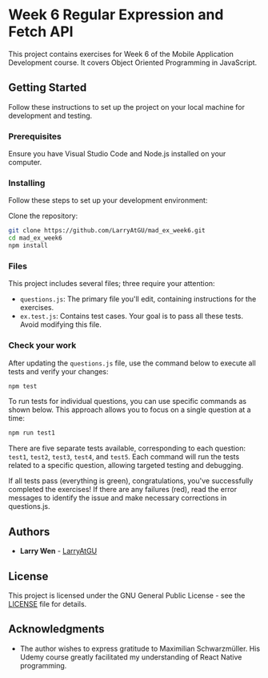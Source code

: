 # Week 6 Regular Expression and Fetch API

This project contains exercises for Week 6 of the Mobile Application Development course. It covers Object Oriented Programming in JavaScript.

## Getting Started

Follow these instructions to set up the project on your local machine for development and testing.

### Prerequisites

Ensure you have Visual Studio Code and Node.js installed on your computer.

### Installing

Follow these steps to set up your development environment:

Clone the repository:

```bash
git clone https://github.com/LarryAtGU/mad_ex_week6.git
cd mad_ex_week6
npm install
```

### Files

This project includes several files; three require your attention:

- `questions.js`: The primary file you'll edit, containing instructions for the exercises.
- `ex.test.js`: Contains test cases. Your goal is to pass all these tests. Avoid modifying this file.

### Check your work

After updating the `questions.js` file, use the command below to execute all tests and verify your changes:

```bash
npm test
```

To run tests for individual questions, you can use specific commands as shown below. This approach allows you to focus on a single question at a time:

```bash
npm run test1
```

There are five separate tests available, corresponding to each question: `test1`, `test2`, `test3`, `test4`, and `test5`. Each command will run the tests related to a specific question, allowing targeted testing and debugging.

If all tests pass (everything is green), congratulations, you've successfully completed the exercises! If there are any failures (red), read the error messages to identify the issue and make necessary corrections in questions.js.

## Authors

- **Larry Wen** - [LarryAtGU](https://github.com/LarryAtGU)

## License

This project is licensed under the GNU General Public License - see the [LICENSE](./LICENSE) file for details.

## Acknowledgments

- The author wishes to express gratitude to Maximilian Schwarzmüller. His Udemy course greatly facilitated my understanding of React Native programming.
